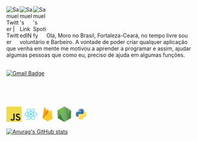 
<a href="https://twitter.com/Samuel23379968">
  <img align="left" alt="Samuel Twitter | Twitter" width="35px" src="https://raw.githubusercontent.com/peterthehan/peterthehan/master/assets/twitter.svg" />
</a>
<a href="https://t.co/k50vJwHRaw?amp=1">
  <img align="left" alt="Samuel's LinkedIN" width="35px" src="https://raw.githubusercontent.com/peterthehan/peterthehan/master/assets/linkedin.svg" />

<a href="https://open.spotify.com/user/cexxh3386vtc902bqu8ve3p3t?si=81cf760583b549b2">
  <img align="left" alt="Samuel's Spotify"  width="35px" src="https://raw.githubusercontent.com/peterthehan/peterthehan/master/assets/spotify.svg" />
</a>
<br/><br/><br/><br/>
Olá,
  Moro no Brasil, Fortaleza-Ceará, no tempo livre sou voluntário e Barbeiro. A vontade de poder criar qualquer aplicação que venha em mente me motivou a aprender a programar e assim, ajudar algumas pessoas que como eu, preciso de ajuda em algumas funções.
  <br/><br/>
  
  [![Gmail Badge](https://img.shields.io/badge/-samuelcruz052@gmail.com-c14438?style=flat-square&logo=Gmail&logoColor=white&link=mailto:samuelcruz052@gmail.com)](mailto:samuelcruz052@gmail.com)
  
  <br/><br/><br/>
  
<code><img height="40" src="https://raw.githubusercontent.com/github/explore/80688e429a7d4ef2fca1e82350fe8e3517d3494d/topics/javascript/javascript.png"></code>
<code><img height="40" src="https://raw.githubusercontent.com/github/explore/80688e429a7d4ef2fca1e82350fe8e3517d3494d/topics/react/react.png"></code>
<code><img height="40" src="https://raw.githubusercontent.com/github/explore/80688e429a7d4ef2fca1e82350fe8e3517d3494d/topics/firebase/firebase.png"></code>
<code><img height="40" src="https://raw.githubusercontent.com/github/explore/80688e429a7d4ef2fca1e82350fe8e3517d3494d/topics/nodejs/nodejs.png"></code>
<code><img height="40" src="https://raw.githubusercontent.com/github/explore/80688e429a7d4ef2fca1e82350fe8e3517d3494d/topics/python/python.png"></code>
<br/>

[![Anurag's GitHub stats](https://github-readme-stats.vercel.app/api?username=samgcm)](https://github.com/anuraghazra/github-readme-stats)





